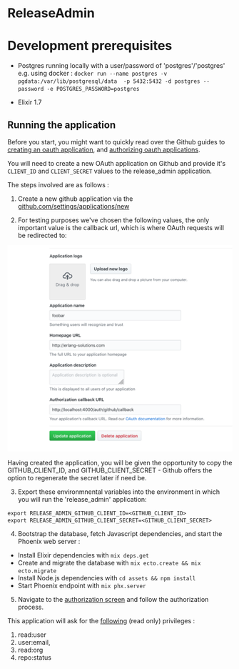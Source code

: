 # ReleaseAdmin

# Development prerequisites

* Postgres running locally with a user/password of 'postgres'/'postgres' e.g. using docker : `docker run --name postgres -v pgdata:/var/lib/postgresql/data  -p 5432:5432 -d postgres --password -e POSTGRES_PASSWORD=postgres`

* Elixir 1.7 

## Running the application 

Before you start, you might want to quickly read over the Github guides to [creating an oauth application](https://developer.github.com/apps/building-oauth-apps/creating-an-oauth-app/), and [authorizing oauth applications](https://developer.github.com/apps/building-oauth-apps/authorizing-oauth-apps/).

You will need to create a new OAuth application on Github and provide it's `CLIENT_ID` and `CLIENT_SECRET` values to the release_admin application.

The steps involved are as follows : 

1. Create a new github application via the [github.com/settings/applications/new](https://github.com/settings/applications/new)

2. For testing purposes we've chosen the following values, the only important value is the callback url, which is where OAuth requests will be redirected to: 

![Image of Github OAuth setup](docs/github-setup-for-ueberauth.png)

Having created the application, you will be given the opportunity to copy the GITHUB_CLIENT_ID, and GITHUB_CLIENT_SECRET - Github offers the option to regenerate the secret later if need be.

3. Export these environmnental variables into the environment in which you will run the 'release_admin' application: 

```
export RELEASE_ADMIN_GITHUB_CLIENT_ID=<GITHUB_CLIENT_ID>
export RELEASE_ADMIN_GITHUB_CLIENT_SECRET=<GITHUB_CLIENT_SECRET>
```

4. Bootstrap the database, fetch Javascript dependencies, and start the Phoenix web server :  

  * Install Elixir dependencies with `mix deps.get`
  * Create and migrate the database with `mix ecto.create && mix ecto.migrate`
  * Install Node.js dependencies with `cd assets && npm install`
  * Start Phoenix endpoint with `mix phx.server`

5. Navigate to the [authorization screen](http://localhost:4000/auth/github) and follow the authorization process. 

This application will ask for the [following](https://github.com/sescobb27/release_admin/blob/a881d7412e934b12533fe3a05349d81f30bfe1df/config/config.exs#L27) (read only) privileges : 

1. read:user 
2. user:email, 
3. read:org
4. repo:status
